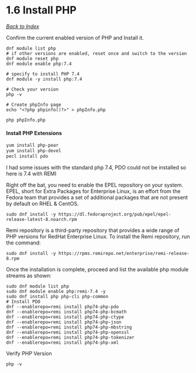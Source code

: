# 1.6 Install PHP

[_Back to Index_](../README.md)

Confirm the current enabled version of PHP and Install it. 

```shell
dnf module list php
# if other versions are enabled, reset once and switch to the version
dnf module reset php
dnf module enable php:7.4 

# specify to install PHP 7.4
dnf module -y install php:7.4

# Check your version
php -v

# Create phpInfo page
echo "<?php phpinfo()?>" > phpInfo.php

php phpInfo.php
```

#### Install PHP Extensions

```powershell
yum install php-pear
yum install php-devel
pecl install pdo
```

I had some issues with the standard php 7.4, PDO could not be installed so here is 7.4 with REMI

Right off the bat, you need to enable the EPEL repository on your system. EPEL, short for Extra Packages for Enterprise Linux, is an effort from the Fedora team that provides a set of additional packages that are not present by default on RHEL & CentOS.

```shell
sudo dnf install -y https://dl.fedoraproject.org/pub/epel/epel-release-latest-8.noarch.rpm
```

Remi repository is a third-party repository that provides a wide range of PHP versions for RedHat 
Enterprise Linux. To install the Remi repository, run the command:

```shell
sudo dnf install -y https://rpms.remirepo.net/enterprise/remi-release-8.rpm
```

Once the installation is complete, proceed and list the available php module streams as shown:

```shell
sudo dnf module list php
sudo dnf module enable php:remi-7.4 -y
sudo dnf install php php-cli php-common
# Install PDO
dnf --enablerepo=remi install php74-php-pdo
dnf --enablerepo=remi install php74-php-bcmath
dnf --enablerepo=remi install php74-php-ctype
dnf --enablerepo=remi install php74-php-json
dnf --enablerepo=remi install php74-php-mbstring
dnf --enablerepo=remi install php74-php-openssl
dnf --enablerepo=remi install php74-php-tokenizer
dnf --enablerepo=remi install php74-php-xml
```

Verify PHP Version

```shell
php -v
```